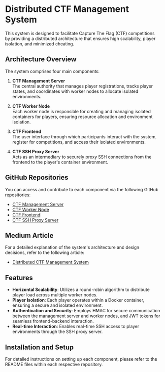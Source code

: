 # Distributed CTF Management System

This system is designed to facilitate Capture The Flag (CTF) competitions by providing a distributed architecture that ensures high scalability, player isolation, and minimized cheating.

## Architecture Overview

The system comprises four main components:

1. **CTF Management Server**  
   The central authority that manages player registrations, tracks player states, and coordinates with worker nodes to allocate isolated environments.

2. **CTF Worker Node**  
   Each worker node is responsible for creating and managing isolated containers for players, ensuring resource allocation and environment isolation.

3. **CTF Frontend**  
   The user interface through which participants interact with the system, register for competitions, and access their isolated environments.

4. **CTF SSH Proxy Server**  
   Acts as an intermediary to securely proxy SSH connections from the frontend to the player's container environment.

## GitHub Repositories

You can access and contribute to each component via the following GitHub repositories:

- [CTF Management Server](https://github.com/tanishbhongade/ctf-mgmt-server)
- [CTF Worker Node](https://github.com/tanishbhongade/ctf-workernode)
- [CTF Frontend](https://github.com/tanishbhongade/ctf-frontend)
- [CTF SSH Proxy Server](https://github.com/tanishbhongade/ctf-ssh-proxy-server)

## Medium Article

For a detailed explanation of the system's architecture and design decisions, refer to the following article:

- [Distributed CTF Management System](https://medium.com/@tanishbhongade/distributed-ctf-management-system-47395c842f37)

## Features

- **Horizontal Scalability**: Utilizes a round-robin algorithm to distribute player load across multiple worker nodes.
- **Player Isolation**: Each player operates within a Docker container, ensuring a secure and isolated environment.
- **Authentication and Security**: Employs HMAC for secure communication between the management server and worker nodes, and JWT tokens for seamless frontend-backend interaction.
- **Real-time Interaction**: Enables real-time SSH access to player environments through the SSH proxy server.

## Installation and Setup

For detailed instructions on setting up each component, please refer to the README files within each respective repository.
